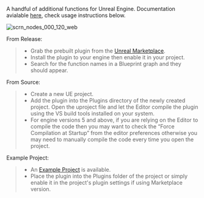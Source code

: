 A handful of additional functions for Unreal Engine. Documentation avialable [here](https://jawadato.github.io/native-function-library-docs), check usage instructions below.

![scrn_nodes_000_120_web](https://github.com/jawadato/native-function-library/assets/18325896/411763cc-49cb-42f2-8efb-c463df733be0)


From Release:

> - Grab the prebuilt plugin from the [Unreal Marketplace](https://www.unrealengine.com/marketplace/en-US/profile/jawadato).
> - Install the plugin to your engine then enable it in your project.
> - Search for the function names in a Blueprint graph and they should appear.


From Source:

> - Create a new UE project.
> - Add the plugin into the Plugins directory of the newly created project. Open the uproject file and let the Editor compile the plugin using the VS build tools installed on your system.
> - For engine versions 5 and above, if you are relying on the Editor to compile the code then you may want to check the “Force Compilation at Startup” from the editor preferences otherwise you may need to manually compile the code every time you open the project.


Example Project:

> - An [Example Project](https://jawadato.itch.io/native-function-library-example) is available.
> - Place the plugin into the Plugins folder of the project or simply enable it in the project's plugin settings if using Marketplace version.
